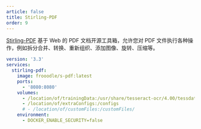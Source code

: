```yaml
---
article: false
title: Stirling-PDF
order: 9
---
```


[Stirling-PDF](https://github.com/Frooodle/Stirling-PDF) 基于 Web 的 PDF 文档开源工具箱，允许您对 PDF 文件执行各种操作，例如拆分合并、转换、重新组织、添加图像、旋转、压缩等。

```yml
version: '3.3'
services:
  stirling-pdf:
    image: frooodle/s-pdf:latest
    ports:
      - '8080:8080'
    volumes:
      - /location/of/trainingData:/usr/share/tesseract-ocr/4.00/tessdata #Required for extra OCR languages
      - /location/of/extraConfigs:/configs 
      # - /location/of/customFiles:/customFiles/
    environment:
      - DOCKER_ENABLE_SECURITY=false
```
